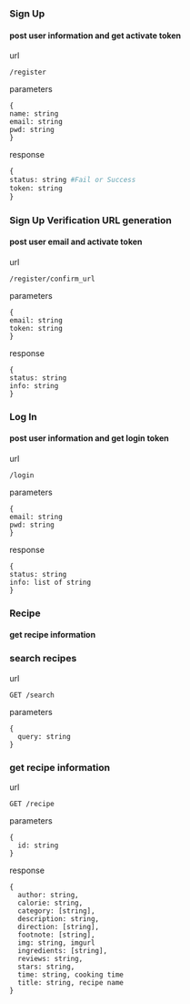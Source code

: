 ### Sign Up
#### post user information and get activate token

url
```
/register
```

parameters
```
{
name: string
email: string
pwd: string
}
```

response
```python
{
status: string #Fail or Success
token: string
}
```
### Sign Up Verification URL generation
#### post user email and activate token

url
```
/register/confirm_url
```

parameters
```
{
email: string
token: string
}
```

response
```
{
status: string
info: string
}
```

### Log In
#### post user information and get login token

url

```
/login
```

parameters
```
{
email: string
pwd: string
}
```

response
```
{
status: string
info: list of string
}

```

### Recipe
#### get recipe information
### search recipes

url
```
GET /search
```

parameters
```
{
  query: string
}
```

### get recipe information

url
```
GET /recipe
```

parameters
```
{
  id: string
}
```

response
```
{
  author: string,
  calorie: string,
  category: [string],
  description: string,
  direction: [string],
  footnote: [string],
  img: string, imgurl
  ingredients: [string],
  reviews: string,
  stars: string,
  time: string, cooking time
  title: string, recipe name
}
```
